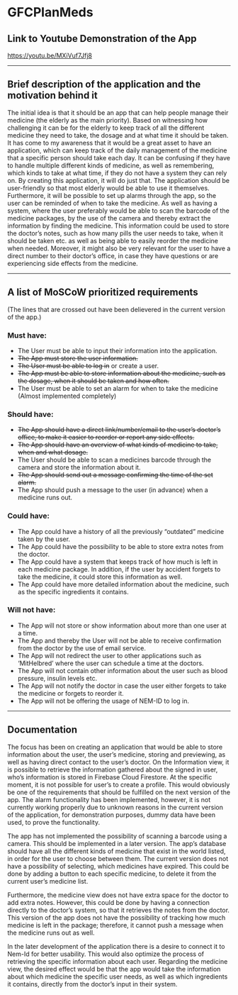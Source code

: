 # GFCPlanMeds

## Link to Youtube Demonstration of the App
https://youtu.be/MXiVuf7Jfj8

---
## Brief description of the application and the motivation behind it
The initial idea is that it should be an app that can help people manage their medicine (the elderly as the main priority).
Based on witnessing how challenging it can be for the elderly to keep track of all the different medicine they need to take, the dosage and at what time it should be taken. It has come to my awareness that it would be a great asset to have an application, which can keep track of the daily management of the medicine that a specific person should take each day. It can be confusing if they have to handle multiple different kinds of medicine, as well as remembering, which kinds to take at what time, if they do not have a system they can rely on. By creating this application, it will do just that.
The application should be user-friendly so that most elderly would be able to use it themselves. Furthermore, it will be possible to set up alarms through the app, so the user can be reminded of when to take the medicine. As well as having a system, where the user preferably would be able to scan the barcode of the medicine packages, by the use of the camera and thereby extract the information by finding the medicine. This information could be used to store the doctor’s notes, such as how many pills the user needs to take, when it should be taken etc. as well as being able to easily reorder the medicine when needed. Moreover, it might also be very relevant for the user to have a direct number to their doctor’s office, in case they have questions or are experiencing side effects from the medicine.

---
## A list of MoSCoW prioritized requirements
(The lines that are crossed out have been delievered in the current version of the app.)

### Must have:
-	The User must be able to input their information into the application.
-	~~The App must store the user information.~~
-	~~The User must be able to log in~~ or create a user.
-	~~The App must be able to store information about the medicine, such as the dosage, when it should be taken and how often.~~
-	The User must be able to set an alarm for when to take the medicine (Almost implemented completely)

### Should have:
-	~~The App should have a direct link/number/email to the user’s doctor’s office, to make it easier to reorder or report any side effects.~~
-	~~The App should have an overview of what kinds of medicine to take, when and what dosage.~~
-	The User should be able to scan a medicines barcode through the camera and store the information about it.
-	~~The App should send out a message confirming the time of the set alarm.~~
-	The App should push a message to the user (in advance) when a medicine runs out.

### Could have:
-	The App could have a history of all the previously “outdated” medicine taken by the user.
-	The App could have the possibility to be able to store extra notes from the doctor.
-	The App could have a system that keeps track of how much is left in each medicine package. In addition, if the user by accident forgets to take the medicine, it could store this information as well.
-	The App could have more detailed information about the medicine, such as the specific ingredients it contains.

### Will not have:
-	The App will not store or show information about more than one user at a time.
-	The App and thereby the User will not be able to receive confirmation from the doctor by the use of email service.
-	The App will not redirect the user to other applications such as ‘MitHelbred’ where the user can schedule a time at the doctors.
-	The App will not contain other information about the user such as blood pressure, insulin levels etc.
-	The App will not notify the doctor in case the user either forgets to take the medicine or forgets to reorder it.
-	The App will not be offering the usage of NEM-ID to log in.

---
## Documentation

The focus has been on creating an application that would be able to store information about the user, the user’s medicine, storing and previewing, as well as having direct contact to the user’s doctor. On the Information view, it is possible to retrieve the information gathered about the signed in user, who’s information is stored in Firebase Cloud Firestore. At the specific moment, it is not possible for user’s to create a profile. This would obviously be one of the requirements that should be fulfilled on the next version of the app. 
The alarm functionality has been implemented, however, it is not currently working properly due to unknown reasons in the current version of the application, for demonstration purposes, dummy data have been used, to prove the functionality.

The app has not implemented the possibility of scanning a barcode using a camera. This should be implemented in a later version. The app’s database should have all the different kinds of medicine that exist in the world listed, in order for the user to choose between them.
The current version does not have a possibility of selecting, which medicines have expired. This could be done by adding a button to each specific medicine, to delete it from the current user’s medicine list. 

Furthermore, the medicine view does not have extra space for the doctor to add extra notes. However, this could be done by having a connection directly to the doctor’s system, so that it retrieves the notes from the doctor. This version of the app does not have the possibility of tracking how much medicine is left in the package; therefore, it cannot push a message when the medicine runs out as well.

In the later development of the application there is a desire to connect it to Nem-Id for better usability. This would also optimize the process of retrieving the specific information about each user. Regarding the medicine view, the desired effect would be that the app would take the information about which medicine the specific user needs, as well as which ingredients it contains, directly from the doctor’s input in their system.
